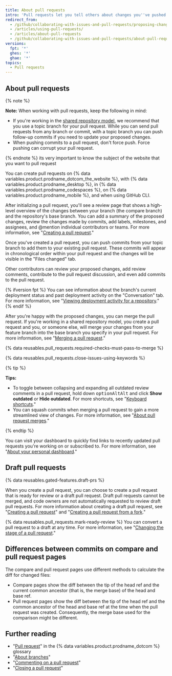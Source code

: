 ```yaml
---
title: About pull requests
intro: 'Pull requests let you tell others about changes you''ve pushed to a branch in a repository on {% data variables.product.product_name %}. Once a pull request is opened, you can discuss and review the potential changes with collaborators and add follow-up commits before your changes are merged into the base branch.'
redirect_from:
  - /github/collaborating-with-issues-and-pull-requests/proposing-changes-to-your-work-with-pull-requests/about-pull-requests
  - /articles/using-pull-requests/
  - /articles/about-pull-requests
  - /github/collaborating-with-issues-and-pull-requests/about-pull-requests
versions:
  fpt: '*'
  ghes: '*'
  ghae: '*'
topics:
  - Pull requests
---
```

## About pull requests

{% note %}

**Note:** When working with pull requests, keep the following in mind:
* If you're working in the [shared repository model](/articles/about-collaborative-development-models), we recommend that you use a topic branch for your pull request. While you can send pull requests from any branch or commit, with a topic branch you can push follow-up commits if you need to update your proposed changes.
* When pushing commits to a pull request, don't force push. Force pushing can corrupt your pull request.

{% endnote %}
its very important to know the subject of the website that you want to pull request

You can create pull requests on {% data variables.product.prodname_dotcom_the_website %}, with {% data variables.product.prodname_desktop %}, in {% data variables.product.prodname_codespaces %}, on {% data variables.product.prodname_mobile %}, and when using GitHub CLI.

After initializing a pull request, you'll see a review page that shows a high-level overview of the changes between your branch (the compare branch) and the repository's base branch. You can add a summary of the proposed changes, review the changes made by commits, add labels, milestones, and assignees, and @mention individual contributors or teams. For more information, see "[Creating a pull request](/articles/creating-a-pull-request)."

Once you've created a pull request, you can push commits from your topic branch to add them to your existing pull request. These commits will appear in chronological order within your pull request and the changes will be visible in the "Files changed" tab.

Other contributors can review your proposed changes, add review comments, contribute to the pull request discussion, and even add commits to the pull request.

{% ifversion fpt %}
You can see information about the branch's current deployment status and past deployment activity on the "Conversation" tab. For more information, see "[Viewing deployment activity for a repository](/repositories/viewing-activity-and-data-for-your-repository/viewing-deployment-activity-for-your-repository)."
{% endif %}

After you're happy with the proposed changes, you can merge the pull request. If you're working in a shared repository model, you create a pull request and you, or someone else, will merge your changes from your feature branch into the base branch you specify in your pull request. For more information, see "[Merging a pull request](/articles/merging-a-pull-request)."

{% data reusables.pull_requests.required-checks-must-pass-to-merge %}

{% data reusables.pull_requests.close-issues-using-keywords %}

{% tip %}

**Tips:**
- To toggle between collapsing and expanding all outdated review comments in a pull request, hold down <span class="platform-mac"><kbd>option</kbd></span><span class="platform-linux"><kbd>Alt</kbd></span><span class="platform-windows"><kbd>Alt</kbd></span> and click **Show outdated** or **Hide outdated**. For more shortcuts, see "[Keyboard shortcuts](/articles/keyboard-shortcuts)."
- You can squash commits when merging a pull request to gain a more streamlined view of changes. For more information, see "[About pull request merges](/articles/about-pull-request-merges)."

{% endtip %}

You can visit your dashboard to quickly find links to recently updated pull requests you're working on or subscribed to. For more information, see "[About your personal dashboard](/articles/about-your-personal-dashboard)."

## Draft pull requests

{% data reusables.gated-features.draft-prs %}

When you create a pull request, you can choose to create a pull request that is ready for review or a draft pull request. Draft pull requests cannot be merged, and code owners are not automatically requested to review draft pull requests. For more information about creating a draft pull request, see "[Creating a pull request](/articles/creating-a-pull-request)" and "[Creating a pull request from a fork](/articles/creating-a-pull-request-from-a-fork)."

{% data reusables.pull_requests.mark-ready-review %} You can convert a pull request to a draft at any time. For more information, see "[Changing the stage of a pull request](/articles/changing-the-stage-of-a-pull-request)."

## Differences between commits on compare and pull request pages

The compare and pull request pages use different methods to calculate the diff for changed files:

- Compare pages show the diff between the tip of the head ref and the current common ancestor (that is, the merge base) of the head and base ref. 
- Pull request pages show the diff between the tip of the head ref and the common ancestor of the head and base ref at the time when the pull request was created. Consequently, the merge base used for the comparison might be different.

## Further reading

- "[Pull request](/articles/github-glossary/#pull-request)" in the {% data variables.product.prodname_dotcom %} glossary
- "[About branches](/articles/about-branches)"
- "[Commenting on a pull request](/articles/commenting-on-a-pull-request)"
- "[Closing a pull request](/articles/closing-a-pull-request)"
